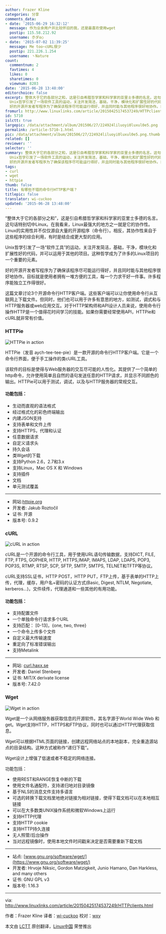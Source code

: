 ```yaml
---
author: Frazer Kline
categories: 分享
comments_data:
- date: '2015-06-29 16:32:12'
  message: 作为业余用户并比较怀旧的我，还是最喜欢使用wget
  postip: 115.58.212.92
  username: 朩ダo○
- date: '2015-07-02 11:39:25'
  message: Me too~cURL很少
  postip: 221.226.1.254
  username: 丶Nature
count:
  commentnum: 2
  favtimes: 4
  likes: 0
  sharetimes: 0
  viewnum: 8203
date: '2015-06-28 13:48:00'
editorchoice: false
excerpt: 整体大于它的各部分之和，这是引自希腊哲学家和科学家的亚里士多德的名言。这句话特别切中Linux。在我看来，Linux最强大的地方之一就是它的协作性。Linux的实用性并不仅仅源自大量的开源程序（命令行）。相反，其协作性来自于这些程序的综合利用，有时是结合成更大型的应用。
  Unix哲学引发了一场软件工具的运动，关注开发简洁，基础，干净，模块化和扩展性好的代码，并可以运用于其他的项目。这种哲学成为了许多的Linux项目的一个重要的元素。
  好的开源开发者写程序为了确保该程序尽可能运行得好，并且同时能与其他程序很好地协作。目标就
fromurl: http://www.linuxlinks.com/article/20150425174537249/HTTPclients.html
id: 5710
islctt: true
largepic: /data/attachment/album/201506/27/224924liluoyi0luxul0e5.png
permalink: /article-5710-1.html
pic: /data/attachment/album/201506/27/224924liluoyi0luxul0e5.png.thumb.jpg
related: []
reviewer: ''
selector: ''
summary: 整体大于它的各部分之和，这是引自希腊哲学家和科学家的亚里士多德的名言。这句话特别切中Linux。在我看来，Linux最强大的地方之一就是它的协作性。Linux的实用性并不仅仅源自大量的开源程序（命令行）。相反，其协作性来自于这些程序的综合利用，有时是结合成更大型的应用。
  Unix哲学引发了一场软件工具的运动，关注开发简洁，基础，干净，模块化和扩展性好的代码，并可以运用于其他的项目。这种哲学成为了许多的Linux项目的一个重要的元素。
  好的开源开发者写程序为了确保该程序尽可能运行得好，并且同时能与其他程序很好地协作。目标就
tags:
- curl
- wget
- httpie
thumb: false
title: 有哪些不错的命令行HTTP客户端？
titlepic: false
translator: wi-cuckoo
updated: '2015-06-28 13:48:00'
---
```


“整体大于它的各部分之和”，这是引自希腊哲学家和科学家的亚里士多德的名言。这句话特别切中Linux。在我看来，Linux最强大的地方之一就是它的协作性。Linux的实用性并不仅仅源自大量的开源程序（命令行）。相反，其协作性来自于这些程序的综合利用，有时是结合成更大型的应用。


Unix哲学引发了一场“软件工具”的运动，关注开发简洁，基础，干净，模块化和扩展性好的代码，并可以运用于其他的项目。这种哲学成为了许多的Linux项目的一个重要的元素。


好的开源开发者写程序为了确保该程序尽可能运行得好，并且同时能与其他程序很好地协作。目标就是使用者拥有一堆方便的工具，每一个力求干好一件事。许多程序能独立工作得很好。


这篇文章讨论3个开源命令行HTTP客户端。这些客户端可以让你使用命令行从互联网上下载文件。但同时，他们也可以用于许多有意思的地方，如测试，调式和与HTTP服务器或web应用交互。对于HTTP架构师和API设计人员来说，使用命令行操作HTTP是一个值得花时间学习的技能。如果你需要经常使用API，HTTPie和cURL就非常有价值。


### HTTPie


![HTTPie in action](/data/attachment/album/201506/27/224924liluoyi0luxul0e5.png)


HTTPie（发音 aych-tee-tee-pie）是一款开源的命令行HTTP客户端。它是一个命令行界面，便于手工操作的类cURL工具。


该软件的目标是使得与Web服务器的交互尽可能的人性化。其提供了一个简单的http命令，允许使用简单且自然的语句发送任意的HTTP请求，并显示不同颜色的输出。HTTPie可以用于测试，调试，以及与HTTP服务器的常规交互。


#### 功能包括：


* 生动而直观的语法格式
* 经过格式化的彩色终端输出
* 内建JSON支持
* 支持表单和文件上传
* 支持HTTPS，代理和认证
* 任意数据请求
* 自定义请求头
* 持久会话
* 类Wget的下载
* 支持Python 2.6，2.7和3.x
* 支持Linux，Mac OS X 和 Windows
* 支持插件
* 文档
* 单元测试覆盖




---


* 网站:[httpie.org](http://httpie.org/)
* 开发者: Jakub Roztočil
* 证书: 开源
* 版本号: 0.9.2


### cURL


![cURL in action](/data/attachment/album/201506/27/224927avlzxesxbsbx1xjt.png)


cURL是一个开源的命令行工具，用于使用URL语句传输数据，支持DICT, FILE, FTP, FTPS, GOPHER, HTTP, HTTPS,IMAP, IMAPS, LDAP, LDAPS, POP3, POP3S, RTMP, RTSP, SCP, SFTP, SMTP, SMTPS, TELNET和TFTP等协议。


cURL支持SSL证书，HTTP POST，HTTP PUT，FTP上传，基于表单的HTTP上传，代理，缓存，用户名+密码的认证方式(Basic, Digest, NTLM, Negotiate, kerberos...)，文件续传，代理通道和一些其他的有用功能。


#### 功能包括：


* 支持配置文件
* 一个单独命令行请求多个URL
* 支持匹配： [0-13]，{one, two, three}
* 一个命令上传多个文件
* 自定义最大传输速度
* 重定向了标准错误输出
* 支持Metalink




---


* 网站: [curl.haxx.se](http://curl.haxx.se/)
* 开发者: Daniel Stenberg
* 证书: MIT/X derivate license
* 版本号: 7.42.0


### Wget


![Wget in action](/data/attachment/album/201506/27/224930m3kp5wnnanraqah8.png)


Wget是一个从网络服务器获取信息的开源软件。其名字源于World Wide Web 和 get。Wget支持HTTP，HTTPS和FTP协议，同时也可以通过HTTP代理获取信息。


Wget可以根据HTML页面的链接，创建远程网络站点的本地副本，完全重造源站点的目录结构。这种方式被称作“递归下载”。


Wget设计上增强了低速或者不稳定的网络连接。


功能包括：


* 使用REST和RANGE恢复中断的下载
* 使用文件名通配符，支持递归地对目录镜像
* 基于NLS的消息文件支持多语言
* 可选的转换下载文档里地绝对链接为相对链接，使得下载文档可以在本地相互链接
* 可以在大多数类UNIX操作系统和微软Windows上运行
* 支持HTTP代理
* 支持HTTP cookie
* 支持HTTP持久连接
* 无人照管/后台操作
* 当对远程镜像时，使用本地文件时间戳来决定是否需要重新下载文档




---


* 站点: [www.gnu.org/software/wget/](https://www.gnu.org/software/wget/)
* 开发者: Hrvoje Niksic, Gordon Matzigkeit, Junio Hamano, Dan Harkless, and many others
* 证书: GNU GPL v3
* 版本号: 1.16.3




---


via: <http://www.linuxlinks.com/article/20150425174537249/HTTPclients.html>


作者：Frazer Kline 译者：[wi-cuckoo](https://github.com/wi-cuckoo) 校对：[wxy](https://github.com/wxy)


本文由 [LCTT](https://github.com/LCTT/TranslateProject) 原创翻译，[Linux中国](http://linux.cn/) 荣誉推出